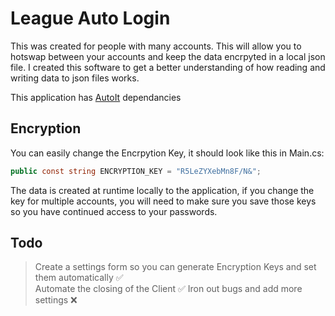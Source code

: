 # League Auto Login  

This was created for people with many accounts. This will allow you to hotswap between your accounts and keep the data encrpyted in a local json file.
I created this software to get a better understanding of how reading and writing data to json files works.  

This application has [AutoIt](https://www.autoitscript.com/site/) dependancies  

## Encryption
You can easily change the Encrpytion Key, it should look like this in Main.cs:  
```csharp
public const string ENCRYPTION_KEY = "R5LeZYXebMn8F/N&";
```
The data is created at runtime locally to the application, if you change the key for multiple accounts, you will need to make sure you save those keys so you have continued access to your passwords.

## Todo
> Create a settings form so you can generate Encryption Keys and set them automatically ✅   
> Automate the closing of the Client ✅ 
> Iron out bugs and add more settings ❌
